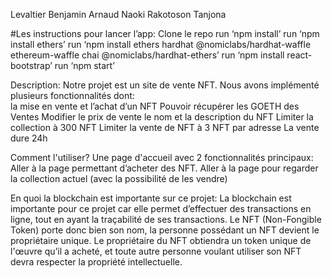 Levaltier Benjamin
Arnaud Naoki
Rakotoson Tanjona

#Les instructions pour lancer l’app:
Clone le repo
run ‘npm install’
run ‘npm install ethers’
run ‘npm install ethers hardhat @nomiclabs/hardhat-waffle ethereum-waffle chai @nomiclabs/hardhat-ethers’
run ‘npm install react-bootstrap’
run ‘npm start’

Description:
Notre projet est un site de vente NFT. Nous avons implémenté plusieurs fonctionnalités dont:  
la mise en vente et l’achat d’un NFT
Pouvoir récupérer les GOETH des Ventes 
Modifier le prix de vente le nom et la description du NFT
Limiter la collection à 300 NFT 
Limiter la vente de NFT à 3 NFT par adresse
La vente dure 24h 

Comment l'utiliser? 
Une page d'accueil avec 2 fonctionnalités principaux:
Aller à la page permettant d’acheter des NFT.
Aller à la page pour regarder la collection actuel (avec la possibilité de les vendre)



En quoi la blockchain est importante sur ce projet: 
La blockchain est importante pour ce projet car elle permet d’effectuer des transactions en ligne, tout en ayant la traçabilité de ses transactions. Le NFT (Non-Fongible Token) porte donc bien son nom, la personne possédant un NFT devient le propriétaire unique. Le propriétaire du NFT obtiendra un token unique de l'œuvre qu’il a acheté, et toute autre personne voulant utiliser son NFT devra respecter la propriété intellectuelle.

